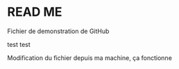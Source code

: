 READ ME
===========

Fichier de demonstration de GitHub

test test

Modification du fichier depuis ma machine, ça fonctionne
